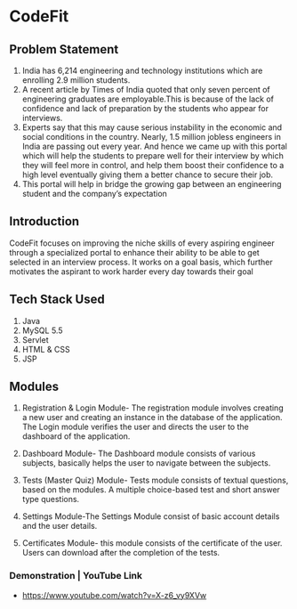# CodeFit

## Problem Statement
1. India has 6,214 engineering and technology institutions which are enrolling 2.9 million students.
2. A recent article by Times of India quoted that only seven percent of engineering graduates are employable.This is because of the lack of confidence and lack of preparation by the students who appear for interviews. 
3. Experts say that this may cause serious instability in the economic and social conditions in the country. Nearly, 1.5 million jobless engineers in India are passing out every year. And hence we came up with this portal which will help the students to prepare well for their interview by which they will feel more in control, and help them boost their confidence to a high level eventually giving them a better chance to secure their job. 
4. This portal will help in bridge the growing gap between an engineering student and the company’s expectation


## Introduction

CodeFit focuses on improving the niche skills of every aspiring engineer through a specialized portal to enhance their ability to be able to get selected in an interview process.
It works on a goal basis, which further motivates the aspirant to work harder every day towards their goal

## Tech Stack Used
1. Java
3. MySQL 5.5
4. Servlet
5. HTML & CSS
6. JSP 


## Modules 

1. Registration & Login Module- The registration module involves creating a new user and creating an instance in the database of the application. The Login module verifies the user and directs
the user to the dashboard of the application.
2. Dashboard Module- The Dashboard module consists of various subjects, basically helps the user to navigate between the subjects. 

3. Tests (Master Quiz) Module- Tests module consists of textual questions, based on the modules. A multiple choice-based test and short answer type questions.
 
4. Settings Module-The Settings Module consist of basic account details and the user details.

5. Certificates Module- this module consists of the certificate of the user. Users can download after the completion of the tests.



### Demonstration | YouTube Link
- https://www.youtube.com/watch?v=X-z6_vy9XVw
